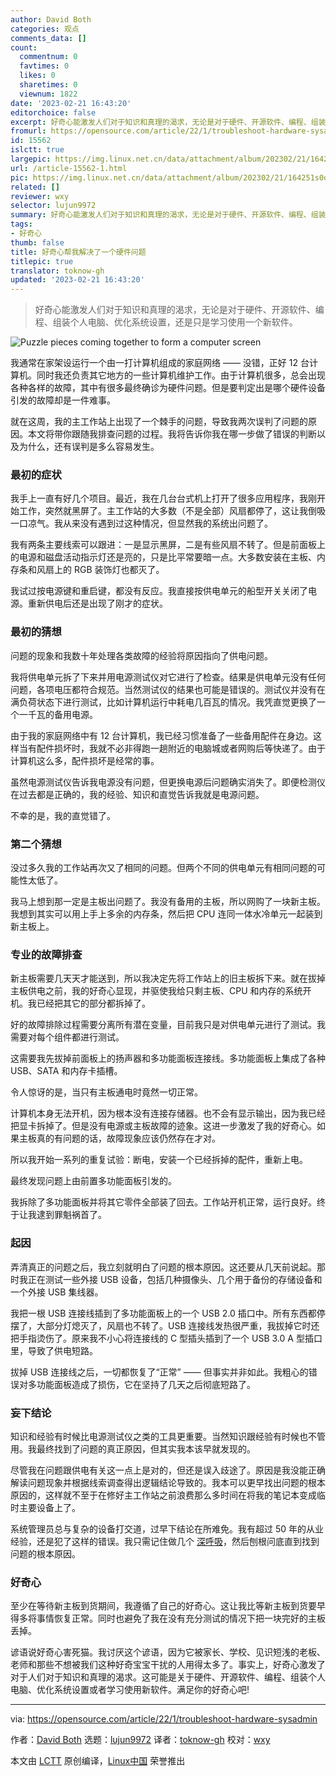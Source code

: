 ```yaml
---
author: David Both
categories: 观点
comments_data: []
count:
  commentnum: 0
  favtimes: 0
  likes: 0
  sharetimes: 0
  viewnum: 1822
date: '2023-02-21 16:43:20'
editorchoice: false
excerpt: 好奇心能激发人们对于知识和真理的渴求，无论是对于硬件、开源软件、编程、组装个人电脑、优化系统设置，还是只是学习使用一个新软件。
fromurl: https://opensource.com/article/22/1/troubleshoot-hardware-sysadmin
id: 15562
islctt: true
largepic: https://img.linux.net.cn/data/attachment/album/202302/21/164251s0ow0eewvnebwzcw.jpg
url: /article-15562-1.html
pic: https://img.linux.net.cn/data/attachment/album/202302/21/164251s0ow0eewvnebwzcw.jpg.thumb.jpg
related: []
reviewer: wxy
selector: lujun9972
summary: 好奇心能激发人们对于知识和真理的渴求，无论是对于硬件、开源软件、编程、组装个人电脑、优化系统设置，还是只是学习使用一个新软件。
tags:
- 好奇心
thumb: false
title: 好奇心帮我解决了一个硬件问题
titlepic: true
translator: toknow-gh
updated: '2023-02-21 16:43:20'
---
```



> 
> 好奇心能激发人们对于知识和真理的渴求，无论是对于硬件、开源软件、编程、组装个人电脑、优化系统设置，还是只是学习使用一个新软件。
> 
> 
> 


![](https://img.linux.net.cn/data/attachment/album/202302/21/164251s0ow0eewvnebwzcw.jpg "Puzzle pieces coming together to form a computer screen")


我通常在家架设运行一个由一打计算机组成的家庭网络 —— 没错，正好 12 台计算机。同时我还负责其它地方的一些计算机维护工作。由于计算机很多，总会出现各种各样的故障，其中有很多最终确诊为硬件问题。但是要判定出是哪个硬件设备引发的故障却是一件难事。


就在这周，我的主工作站上出现了一个棘手的问题，导致我两次误判了问题的原因。本文将带你跟随我排查问题的过程。我将告诉你我在哪一步做了错误的判断以及为什么，还有误判是多么容易发生。


### 最初的症状


我手上一直有好几个项目。最近，我在几台台式机上打开了很多应用程序，我刚开始工作，突然就黑屏了。主工作站的大多数（不是全部）风扇都停了，这让我倒吸一口凉气。我从来没有遇到过这种情况，但显然我的系统出问题了。


我有两条主要线索可以跟进：一是显示黑屏，二是有些风扇不转了。但是前面板上的电源和磁盘活动指示灯还是亮的，只是比平常要暗一点。大多数安装在主板、内存条和风扇上的 RGB 装饰灯也都灭了。


我试过按电源键和重启键，都没有反应。我直接按供电单元的船型开关关闭了电源。重新供电后还是出现了刚才的症状。


### 最初的猜想


问题的现象和我数十年处理各类故障的经验将原因指向了供电问题。


我将供电单元拆了下来并用电源测试仪对它进行了检查。结果是供电单元没有任何问题，各项电压都符合规范。当然测试仪的结果也可能是错误的。测试仪并没有在满负荷状态下进行测试，比如计算机运行中耗电几百瓦的情况。我凭直觉更换了一个一千瓦的备用电源。


由于我的家庭网络中有 12 台计算机，我已经习惯准备了一些备用配件在身边。这样当有配件损坏时，我就不必非得跑一趟附近的电脑城或者网购后等快递了。由于计算机这么多，配件损坏是经常的事。


虽然电源测试仪告诉我电源没有问题，但更换电源后问题确实消失了。即便检测仪在过去都是正确的，我的经验、知识和直觉告诉我就是电源问题。


不幸的是，我的直觉错了。


### 第二个猜想


没过多久我的工作站再次又了相同的问题。但两个不同的供电单元有相同问题的可能性太低了。


我马上想到那一定是主板出问题了。我没有备用的主板，所以网购了一块新主板。我想到其实可以用上手上多余的内存条，然后把 CPU 连同一体水冷单元一起装到新主板上。


### 专业的故障排查


新主板需要几天天才能送到，所以我决定先将工作站上的旧主板拆下来。就在拔掉主板供电之前，我的好奇心显现，并驱使我给只剩主板、CPU 和内存的系统开机。我已经把其它的部分都拆掉了。


好的故障排除过程需要分离所有潜在变量，目前我只是对供电单元进行了测试。我需要对每个组件都进行测试。


这需要我先拔掉前面板上的扬声器和多功能面板连接线。多功能面板上集成了各种 USB、SATA 和内存卡插槽。


令人惊讶的是，当只有主板通电时竟然一切正常。


计算机本身无法开机，因为根本没有连接存储器。也不会有显示输出，因为我已经把显卡拆掉了。但是没有电源或主板故障的迹象。这进一步激发了我的好奇心。如果主板真的有问题的话，故障现象应该仍然存在才对。


所以我开始一系列的重复试验：断电，安装一个已经拆掉的配件，重新上电。


最终发现问题上由前置多功能面板引发的。


我拆除了多功能面板并将其它零件全部装了回去。工作站开机正常，运行良好。终于让我逮到罪魁祸首了。


### 起因


弄清真正的问题之后，我立刻就明白了问题的根本原因。这还要从几天前说起。那时我正在测试一些外接 USB 设备，包括几种摄像头、几个用于备份的存储设备和一个外接 USB 集线器。


我把一根 USB 连接线插到了多功能面板上的一个 USB 2.0 插口中。所有东西都停摆了，大部分灯熄灭了，风扇也不转了。USB 连接线发热很严重，我拔掉它时还把手指烫伤了。原来我不小心将连接线的 C 型插头插到了一个 USB 3.0 A 型插口里，导致了供电短路。


拔掉 USB 连接线之后，一切都恢复了“正常” —— 但事实并非如此。我粗心的错误对多功能面板造成了损伤，它在坚持了几天之后彻底短路了。


### 妄下结论


知识和经验有时候比电源测试仪之类的工具更重要。当然知识跟经验有时候也不管用。我最终找到了问题的真正原因，但其实我本该早就发现的。


尽管我在问题跟供电有关这一点上是对的，但还是误入歧途了。原因是我没能正确解读问题现象并根据线索调查得出逻辑结论导致的。我本可以更早找出问题的根本原因的，这样就不至于在修好主工作站之前浪费那么多时间在将我的笔记本变成临时主要设备上了。


系统管理员总与复杂的设备打交道，过早下结论在所难免。我有超过 50 年的从业经验，还是犯了这样的错误。我只需记住做几个 [深呼吸](https://opensource.com/article/21/11/linux-yoga)，然后刨根问底直到找到问题的根本原因。


### 好奇心


至少在等待新主板到货期间，我遵循了自己的好奇心。这让我比等新主板到货要早得多将事情恢复正常。同时也避免了我在没有充分测试的情况下把一块完好的主板丢掉。


谚语说好奇心害死猫。我讨厌这个谚语，因为它被家长、学校、见识短浅的老板、老师和那些不想被我们这种好奇宝宝干扰的人用得太多了。事实上，好奇心激发了对于人们对于知识和真理的渴求。这可能是关于硬件、开源软件、编程、组装个人电脑、优化系统设置或者学习使用新软件。满足你的好奇心吧!




---


via: <https://opensource.com/article/22/1/troubleshoot-hardware-sysadmin>


作者：[David Both](https://opensource.com/users/dboth) 选题：[lujun9972](https://github.com/lujun9972) 译者：[toknow-gh](https://github.com/toknow-gh) 校对：[wxy](https://github.com/wxy)


本文由 [LCTT](https://github.com/LCTT/TranslateProject) 原创编译，[Linux中国](https://linux.cn/) 荣誉推出